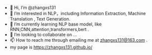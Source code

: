 - 👋 Hi, I’m @zhangxs131
- 👀 I’m interested in NLP，including Information Extraction, Machine Translation , Text Generation.
- 🌱 I’m currently learning NLP base model, like RNN,CNN,attention,transformers,bert .
- 💞️ I’m looking to collaborate on ...
- 📫 How to reach me through emailing me at zhangxs131@163.com .
- my page is https://zhangxs131.github.io/

<!---
zhangxs131/zhangxs131 is a ✨ special ✨ repository because its `README.md` (this file) appears on your GitHub profile.
You can click the Preview link to take a look at your changes.
--->
